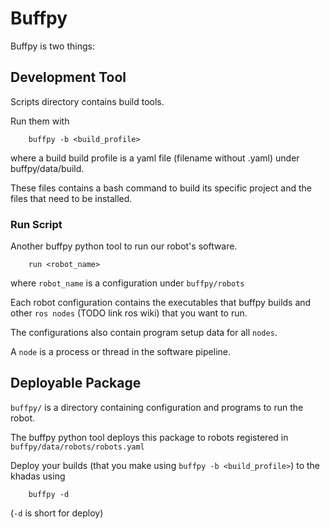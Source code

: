 # Buffpy
Buffpy is two things:

## Development Tool
Scripts directory contains build tools.

Run them with 

        buffpy -b <build_profile>

where a build build profile is a yaml file (filename without .yaml) under buffpy/data/build.

These files contains a bash command to build its specific project and the files that need to be installed.

### Run Script
Another buffpy python tool to run our robot's software.

        run <robot_name>

where `robot_name` is a configuration under `buffpy/robots`

Each robot configuration contains the executables that buffpy builds and other `ros nodes` (TODO link ros wiki) that you want to run.

The configurations also contain program setup data for all `nodes`.

A `node` is a process or thread in the software pipeline.

## Deployable Package
`buffpy/` is a directory containing configuration and programs to run the robot.

The buffpy python tool deploys this package to robots registered in `buffpy/data/robots/robots.yaml`

Deploy your builds (that you make using `buffpy -b <build_profile>`) to the khadas using

        buffpy -d

(`-d` is short for deploy)

